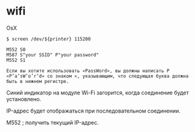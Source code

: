 # wifi
OsX
```
$ screen /dev/${printer} 115200
```

```
M552 S0
M587 S"your SSID" P"your password"
M552 S1
```


	Если вы хотите использовать «PassWord», вы должны написать P «P’a’sW’o’r’d» со знаком «, указывающим, что следующая буква должна быть в нижнем регистре.


Синий индикатор на модуле Wi-Fi загорится, когда соединение будет установлено.

IP-адрес будет отображаться при последовательном соединении.

M552  ; получить текущий IP-адрес.

